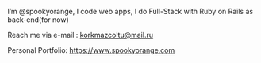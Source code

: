 I’m @spookyorange,
I code web apps,
I do Full-Stack with Ruby on Rails as back-end(for now)


Reach me via e-mail : korkmazcoltu@mail.ru


Personal Portfolio: https://www.spookyorange.com


<!---
spookyorange/spookyorange is a ✨ special ✨ repository because its `README.md` (this file) appears on your GitHub profile.
You can click the Preview link to take a look at your changes.
--->
